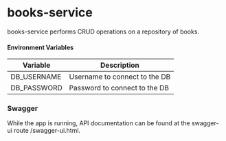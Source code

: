 # books-service
books-service performs CRUD operations on a repository of books.

#### Environment Variables
|Variable|Description|
|--------|-----------|
|DB_USERNAME|Username to connect to the DB|
|DB_PASSWORD|Password to connect to the DB|


### Swagger
While the app is running, API documentation can be found at the swagger-ui route /swagger-ui.html.